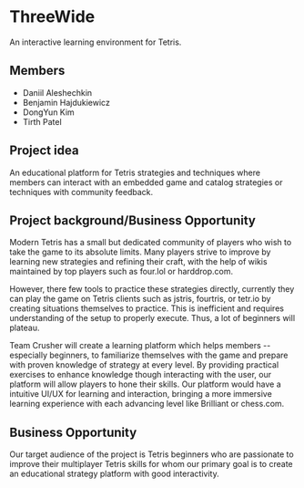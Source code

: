 # ThreeWide
An interactive learning environment for Tetris.

## Members
- Daniil Aleshechkin
- Benjamin Hajdukiewicz
- DongYun Kim
- Tirth Patel

## Project idea
An educational platform for Tetris strategies and techniques where members can interact with an embedded game and catalog strategies or techniques with community feedback. 

## Project background/Business Opportunity
Modern Tetris has a small but dedicated community of players who wish to take the game to its absolute limits. Many players strive to improve by learning new strategies and refining their craft, with the help of wikis maintained by top players such as four.lol or harddrop.com. 


However, there few tools to practice these strategies directly, currently they can play the game on Tetris clients such as jstris, fourtris, or tetr.io by creating situations themselves to practice. This is inefficient and requires understanding of the setup to properly execute. Thus, a lot of beginners will plateau.


Team Crusher will create a learning platform which helps members -- especially beginners, to familiarize themselves with the game and prepare with proven knowledge of strategy at every level. By providing practical exercises to enhance knowledge though interacting with the user, our platform will allow players to hone their skills. Our platform would have a intuitive UI/UX for learning and interaction, bringing a more immersive learning experience with each advancing level like Brilliant or chess.com.

## Business Opportunity
Our target audience of the project is Tetris beginners who are passionate to improve their multiplayer Tetris skills for whom our primary goal is to create an educational strategy platform with good interactivity.

